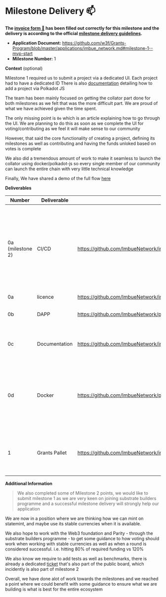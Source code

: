 # Milestone Delivery :mailbox:

**The [invoice form :pencil:](https://docs.google.com/forms/d/e/1FAIpQLSfmNYaoCgrxyhzgoKQ0ynQvnNRoTmgApz9NrMp-hd8mhIiO0A/viewform) has been filled out correctly for this milestone and the delivery is according to the official [milestone delivery guidelines](https://github.com/w3f/Grants-Program/blob/master/docs/milestone-deliverables-guidelines.md).**  

* **Application Document:** https://github.com/w3f/Grants-Program/blob/master/applications/imbue_network.md#milestone-1--mvp-start
* **Milestone Number:** 1

**Context** (optional)

Milestone 1 required us to submit a project via a dedicated UI. Each project had to have a dedicated ID
There is also [documentation](https://github.com/imbuenetwork/imbue) detailing how to add a project via Polkadot JS

The team has been mainly focused on getting the collator part done for both milestones as we felt that was the more difficult part. We are proud of what we have achieved given the time spent.

The only missing point is `0e` which is an article explaining how to go through the UI. We are planning to do this as soon as we complete the UI for voting/contributing as we feel it will make sense to our community


However, that said the core functionality of creating a project, defining its milestones as well as contributing and having the funds unloked based on votes is complete

We also did a tremendous amount of work to make it seamless to launch the collator using docker/polkadot-js so every single member of our community can launch the entire chain with very little technical knowledge


Finally, We have shared a demo of the full flow [here](https://imbuenetwork.medium.com/imbue-mvp-demo-33d6c3e29856)



**Deliverables**

| Number | Deliverable | Link | Notes |
| ------------- | ------------- | ------------- |------------- |
| 0a (milestone 2) | CI/CD |https://github.com/ImbueNetwork/imbue/blob/main/.github/workflows/collator_actions.yml| While this pipeline only ensures the code can be built, we will be expanding it to include deployment to an environment as soon the UI prototype is done |
| 0a | licence | https://github.com/ImbueNetwork/imbue| License | 
| 0b  | DAPP |https://github.com/ImbueNetwork/prototype| The UI to allow you to submit proposals | 
| 0c  | Documentation | https://github.com/ImbueNetwork/imbue/blob/main/scripts/docker-compose.yml | The main repo has a guide on launching from source | 
| 0d  | Docker |https://github.com/ImbueNetwork/prototype | The main repo has a polkadot-launch docker-compose file to get the entire infrastructure up, including polkadotJS |
| 1 | Grants Pallet | https://github.com/ImbueNetwork/imbue/blob/main/pallets/proposals/src/lib.rs#L187 | Renamed to proposals, has alot of the functionality required for milestone 2. |


**Additional Information**
> We also completed some of Milestone 2 points, we would like to submit milestone 1 as we are very keen on joining substrate builders programme and a successful milestone delivery will strongly help our application

We are now in a position where we are thinking how we can mint on statemint, and maybe use its stable currencies when it is available.

We also hope to work with the Web3 foundation and Parity - through the substrate builders programme - to get some guidance to how voting should work when working with stable currencies as well as when a round is considered successful. i.e. hitting 80% of required funding vs 120%

We also know we require to add tests as well as benchmarks, there is already a dedicated [ticket](https://sharing.clickup.com/v/4-54644340-2/t/h/1ufupfj/b653e1b55c26828) that's also part of the public board, which incidently is also part of milestone 2

Overall, we have done alot of work towards the milestones and we reached a point where we could benefit with some guidance to ensure what we are building is what is best for the entire ecosystem
